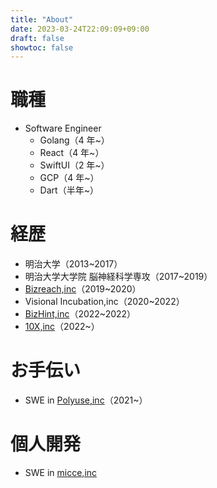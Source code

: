```yaml
---
title: "About"
date: 2023-03-24T22:09:09+09:00
draft: false
showtoc: false
---
```


# 職種

- Software Engineer
  - Golang（4 年~）
  - React（4 年~）
  - SwiftUI（2 年~）
  - GCP（4 年~）
  - Dart（半年~）

# 経歴

- 明治大学（2013~2017）
- 明治大学大学院 脳神経科学専攻（2017~2019）
- [Bizreach,inc](https://www.bizreach.co.jp/)（2019~2020）
- Visional Incubation,inc（2020~2022）
- [BizHint,inc](https://www.visional.inc/ja/bizhint.html)（2022~2022）
- [10X,inc](https://10x.co.jp/)（2022~）

# お手伝い

- SWE in [Polyuse,inc](https://polyuse.xyz/)（2021~）

# 個人開発

- SWE in [micce,inc](https://micce.super.site/)
